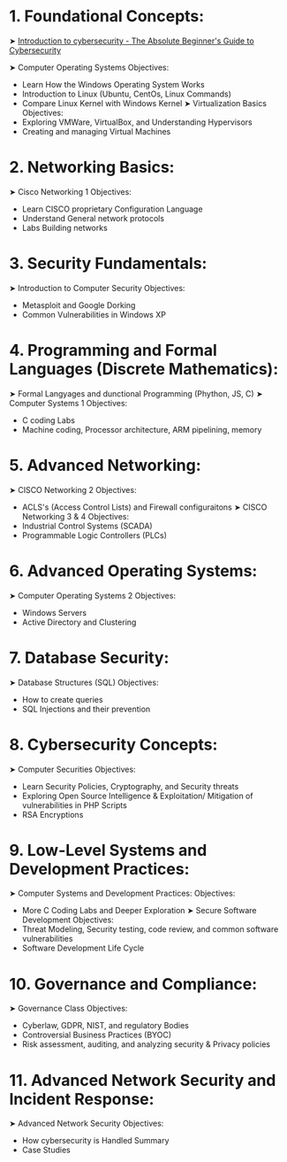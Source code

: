 # 1. Foundational Concepts:
➤ [Introduction to cybersecurity - The Absolute Beginner's Guide to Cybersecurity](https://github.com/conie151/conie151.github.io/blob/0e20703019dcd5e405e4696ac8ddf3eaa5a68239/posts/Notes/theAbsoluteBeginner'sGuideToCybersecurity.md )

➤ Computer Operating Systems
  Objectives:
  - Learn How the Windows Operating System Works
  - Introduction to Linux (Ubuntu, CentOs, Linux Commands)
  - Compare Linux Kernel with Windows Kernel
➤ Virtualization Basics
  Objectives:
  - Exploring VMWare, VirtualBox, and Understanding Hypervisors
  - Creating and managing Virtual Machines
# 2. Networking Basics:
➤ Cisco Networking 1
  Objectives:
  - Learn CISCO proprietary Configuration Language
  - Understand General network protocols
  - Labs Building networks
# 3. Security Fundamentals: 
➤ Introduction to Computer Security
  Objectives:
  - Metasploit and Google Dorking
  - Common Vulnerabilities in Windows XP
# 4. Programming and Formal Languages (Discrete Mathematics):
➤ Formal Langyages and dunctional Programming (Phython, JS, C)
➤ Computer Systems 1
  Objectives:
  - C coding Labs
  - Machine coding, Processor architecture, ARM pipelining, memory
# 5. Advanced Networking: 
➤ CISCO Networking 2
  Objectives:
  - ACLS's (Access Control Lists) and Firewall configuraitons
➤ CISCO Networking 3 & 4
  Objectives:
  - Industrial Control Systems (SCADA)
  - Programmable Logic Controllers (PLCs)
# 6. Advanced Operating Systems: 
➤ Computer Operating Systems 2
  Objectives:
  - Windows Servers
  - Active Directory and Clustering
# 7. Database Security: 
➤ Database Structures (SQL)
  Objectives:
  - How to create queries
  - SQL Injections and their prevention
# 8. Cybersecurity Concepts:
➤ Computer Securities
  Objectives:
  - Learn Security Policies, Cryptography, and Security threats
  - Exploring Open Source Intelligence & Exploitation/ Mitigation of vulnerabilities in PHP Scripts
  - RSA Encryptions
# 9. Low-Level Systems and Development Practices: 
➤ Computer Systems and Development Practices:
  Objectives:
  - More C Coding Labs and Deeper Exploration
➤ Secure Software Development
  Objectives:
  - Threat Modeling, Security testing, code review, and common software vulnerabilities
  - Software Development Life Cycle
# 10. Governance and Compliance:
➤ Governance Class
  Objectives:
  - Cyberlaw, GDPR, NIST, and regulatory Bodies
  - Controversial Business Practices (BYOC)
  - Risk assessment, auditing, and analyzing security & Privacy policies
# 11. Advanced Network Security and Incident Response:
➤ Advanced Network Security
  Objectives:
  - How cybersecurity is Handled Summary
  - Case Studies
